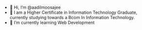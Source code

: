 - 👋 Hi, I’m @aadilmoosajee
- 👀 I am a Higher Certificate in Information Technology Graduate, currently studying towards a Bcom In Information Technology. 
- 🌱 I’m currently learning Web Development 
